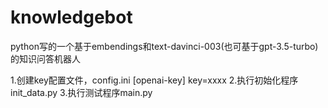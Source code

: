 # knowledgebot
python写的一个基于embendings和text-davinci-003(也可基于gpt-3.5-turbo)的知识问答机器人


1.创建key配置文件，config.ini
[openai-key]
key=xxxx
2.执行初始化程序init_data.py
3.执行测试程序main.py
